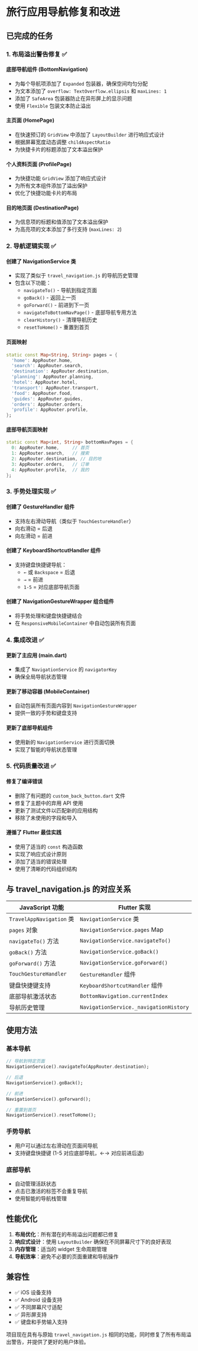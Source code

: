 # 旅行应用导航修复和改进

## 已完成的任务

### 1. 布局溢出警告修复 ✅

#### 底部导航组件 (BottomNavigation)
- 为每个导航项添加了 `Expanded` 包装器，确保空间均匀分配
- 为文本添加了 `overflow: TextOverflow.ellipsis` 和 `maxLines: 1`
- 添加了 `SafeArea` 包装器防止在异形屏上的显示问题
- 使用 `Flexible` 包装文本防止溢出

#### 主页面 (HomePage)
- 在快速预订的 `GridView` 中添加了 `LayoutBuilder` 进行响应式设计
- 根据屏幕宽度动态调整 `childAspectRatio`
- 为快捷卡片的标题添加了文本溢出保护

#### 个人资料页面 (ProfilePage)
- 为快捷功能 `GridView` 添加了响应式设计
- 为所有文本组件添加了溢出保护
- 优化了快捷功能卡片的布局

#### 目的地页面 (DestinationPage)
- 为信息项的标题和值添加了文本溢出保护
- 为高亮项的文本添加了多行支持 (`maxLines: 2`)

### 2. 导航逻辑实现 ✅

#### 创建了 NavigationService 类
- 实现了类似于 `travel_navigation.js` 的导航历史管理
- 包含以下功能：
  - `navigateTo()` - 导航到指定页面
  - `goBack()` - 返回上一页
  - `goForward()` - 前进到下一页
  - `navigateToBottomNavPage()` - 底部导航专用方法
  - `clearHistory()` - 清理导航历史
  - `resetToHome()` - 重置到首页

#### 页面映射
```dart
static const Map<String, String> pages = {
  'home': AppRouter.home,
  'search': AppRouter.search,
  'destination': AppRouter.destination,
  'planning': AppRouter.planning,
  'hotel': AppRouter.hotel,
  'transport': AppRouter.transport,
  'food': AppRouter.food,
  'guides': AppRouter.guides,
  'orders': AppRouter.orders,
  'profile': AppRouter.profile,
};
```

#### 底部导航页面映射
```dart
static const Map<int, String> bottomNavPages = {
  0: AppRouter.home,     // 首页
  1: AppRouter.search,   // 搜索
  2: AppRouter.destination, // 目的地
  3: AppRouter.orders,   // 订单
  4: AppRouter.profile,  // 我的
};
```

### 3. 手势处理实现 ✅

#### 创建了 GestureHandler 组件
- 支持左右滑动导航（类似于 `TouchGestureHandler`）
- 向右滑动 = 后退
- 向左滑动 = 前进

#### 创建了 KeyboardShortcutHandler 组件
- 支持键盘快捷键导航：
  - `←` 或 `Backspace` = 后退
  - `→` = 前进
  - `1-5` = 对应底部导航页面

#### 创建了 NavigationGestureWrapper 组合组件
- 将手势处理和键盘快捷键结合
- 在 `ResponsiveMobileContainer` 中自动包装所有页面

### 4. 集成改进 ✅

#### 更新了主应用 (main.dart)
- 集成了 `NavigationService` 的 `navigatorKey`
- 确保全局导航状态管理

#### 更新了移动容器 (MobileContainer)
- 自动包装所有页面内容到 `NavigationGestureWrapper`
- 提供一致的手势和键盘支持

#### 更新了底部导航组件
- 使用新的 `NavigationService` 进行页面切换
- 实现了智能的导航状态管理

### 5. 代码质量改进 ✅

#### 修复了编译错误
- 删除了有问题的 `custom_back_button.dart` 文件
- 修复了主题中的弃用 API 使用
- 更新了测试文件以匹配新的应用结构
- 移除了未使用的字段和导入

#### 遵循了 Flutter 最佳实践
- 使用了适当的 `const` 构造函数
- 实现了响应式设计原则
- 添加了适当的错误处理
- 使用了清晰的代码组织结构

## 与 travel_navigation.js 的对应关系

| JavaScript 功能 | Flutter 实现 |
|----------------|-------------|
| `TravelAppNavigation` 类 | `NavigationService` 类 |
| `pages` 对象 | `NavigationService.pages` Map |
| `navigateTo()` 方法 | `NavigationService.navigateTo()` |
| `goBack()` 方法 | `NavigationService.goBack()` |
| `goForward()` 方法 | `NavigationService.goForward()` |
| `TouchGestureHandler` | `GestureHandler` 组件 |
| 键盘快捷键支持 | `KeyboardShortcutHandler` 组件 |
| 底部导航激活状态 | `BottomNavigation.currentIndex` |
| 导航历史管理 | `NavigationService._navigationHistory` |

## 使用方法

### 基本导航
```dart
// 导航到特定页面
NavigationService().navigateTo(AppRouter.destination);

// 后退
NavigationService().goBack();

// 前进
NavigationService().goForward();

// 重置到首页
NavigationService().resetToHome();
```

### 手势导航
- 用户可以通过左右滑动在页面间导航
- 支持键盘快捷键 (1-5 对应底部导航，←→ 对应前进后退)

### 底部导航
- 自动管理活跃状态
- 点击已激活的标签不会重复导航
- 使用智能的导航栈管理

## 性能优化

1. **布局优化**：所有潜在的布局溢出问题都已修复
2. **响应式设计**：使用 `LayoutBuilder` 确保在不同屏幕尺寸下的良好表现
3. **内存管理**：适当的 widget 生命周期管理
4. **导航效率**：避免不必要的页面重建和导航操作

## 兼容性

- ✅ iOS 设备支持
- ✅ Android 设备支持  
- ✅ 不同屏幕尺寸适配
- ✅ 异形屏支持
- ✅ 键盘和手势输入支持

项目现在具有与原始 `travel_navigation.js` 相同的功能，同时修复了所有布局溢出警告，并提供了更好的用户体验。
